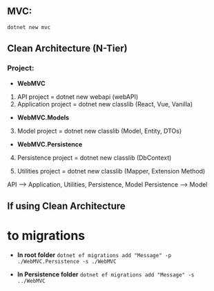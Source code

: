 ## MVC:
`dotnet new mvc`

## Clean Architecture (N-Tier)
### Project:
* **WebMVC**
1. API project = dotnet new webapi (webAPI)
2. Application project = dotnet new classlib (React, Vue, Vanilla)

* **WebMVC.Models**
3. Model project = dotnet new classlib (Model, Entity, DTOs)

* **WebMVC.Persistence**
4. Persistence project = dotnet new classlib (DbContext)

5. Utilities project = dotnet new classlib (Mapper, Extension Method)

API --> Application, Utilities, Persistence, Model
Persistence --> Model

## If using Clean Architecture
# to migrations
* **In root folder**
`dotnet ef migrations add "Message" -p ./WebMVC.Persistence -s ./WebMVC`

* **In Persistence folder**
`dotnet ef migrations add "Message" -s ../WebMVC`